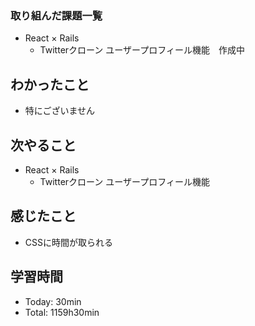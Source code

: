 ### 取り組んだ課題一覧
- React × Rails
  - Twitterクローン ユーザープロフィール機能　作成中
## わかったこと
- 特にございません
## 次やること
- React × Rails
  - Twitterクローン ユーザープロフィール機能
## 感じたこと
- CSSに時間が取られる
## 学習時間
- Today: 30min
- Total: 1159h30min